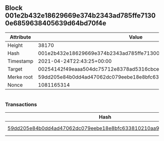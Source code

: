 ## Block 001e2b432e18629669e374b2343ad785ffe71300e6859638405639d64bd70f4e

Attribute | Value
--- | ---
Height | 38170
Hash | 001e2b432e18629669e374b2343ad785ffe71300e6859638405639d64bd70f4e
Timestamp | 2021-04-24T22:43:25+00:00
Target | 00254142f49eaaa504dc75712e8378ad5316cbcead634704b3734b6271167cc4
Merke root | 59dd205e84b0dd4ad47062dc079eebe18e8bfc633810210aa982594c4d29bd04
Nonce | 1081165314

```

```

### Transactions

Hash | Amount
--- | ---
[59dd205e84b0dd4ad47062dc079eebe18e8bfc633810210aa982594c4d29bd04](59dd205e84b0dd4ad47062dc079eebe18e8bfc633810210aa982594c4d29bd04.md) | 10.00000000 SKEPTI 
